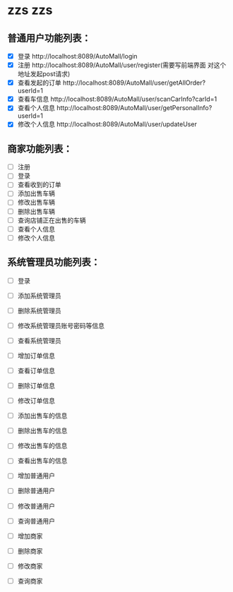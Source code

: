 # zzs zzs
## 普通用户功能列表：
- [x] 登录 http://localhost:8089/AutoMall/login
- [x] 注册 http://localhost:8089/AutoMall/user/register(需要写前端界面 对这个地址发起post请求)
- [x] 查看发起的订单 http://localhost:8089/AutoMall/user/getAllOrder?userId=1
- [x] 查看车信息 http://localhost:8089/AutoMall/user/scanCarInfo?carId=1
- [x] 查看个人信息 http://localhost:8089/AutoMall/user/getPersonalInfo?userId=1
- [x] 修改个人信息 http://localhost:8089/AutoMall/user/updateUser

## 商家功能列表：
- [ ] 注册
- [ ] 登录
- [ ] 查看收到的订单
- [ ] 添加出售车辆
- [ ] 修改出售车辆
- [ ] 删除出售车辆
- [ ] 查询店铺正在出售的车辆
- [ ] 查看个人信息
- [ ] 修改个人信息

## 系统管理员功能列表：
- [ ] 登录
- [ ] 添加系统管理员
- [ ] 删除系统管理员
- [ ] 修改系统管理员账号密码等信息
- [ ] 查看系统管理员
- [ ] 增加订单信息
- [ ] 查看订单信息
- [ ] 删除订单信息
- [ ] 修改订单信息
- [ ] 添加出售车的信息
- [ ] 删除出售车的信息
- [ ] 修改出售车的信息
- [ ] 查看出售车的信息
- [ ] 增加普通用户
- [ ] 删除普通用户
- [ ] 修改普通用户
- [ ] 查询普通用户
- [ ] 增加商家
- [ ] 删除商家
- [ ] 修改商家
- [ ] 查询商家


